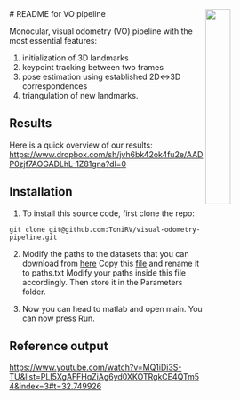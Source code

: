 <img src="resources/vo_pipeline.png" align="right" width="30%"/>
# README for VO pipeline

Monocular, visual odometry (VO) pipeline with the most essential features:

1. initialization of 3D landmarks
2. keypoint tracking between two frames
3. pose estimation using established 2D↔3D correspondences
4. triangulation of new landmarks.

## Results
Here is a quick overview of our results:
https://www.dropbox.com/sh/jvh6bk42ok4fu2e/AADP0zjf7AOGADLhL-1Z81gna?dl=0

## Installation
1. To install this source code, first clone the repo:
```
git clone git@github.com:ToniRV/visual-odometry-pipeline.git
```

2. Modify the paths to the datasets that you can download from [here](http://rpg.ifi.uzh.ch/docs/teaching/2016/kitti00.zip)
Copy this [file](https://github.com/ToniRV/visual-odometry-pipeline/blob/master/src/Parameters/paths_example.txt) and rename it to paths.txt
Modify your paths inside this file accordingly.
Then store it in the Parameters folder.

3. Now you can head to matlab and open main. You can now press Run.

## Reference output
https://www.youtube.com/watch?v=MQ1iDi3S-TU&list=PLI5XgAFFHqZiAg6yd0XKOTRgkCE4QTm54&index=3#t=32.749926
